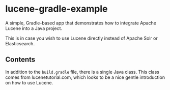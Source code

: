 # lucene-gradle-example

A simple, Gradle-based app that demonstrates how to integrate Apache Lucene
into a Java project.

This is in case you wish to use Lucene directly instead of Apache Solr
or Elasticsearch.

## Contents

In addition to the `build.gradle` file, there is a single Java class.
This class comes from lucenetutorial.com, which looks to be a
nice gentle introduction on how to use Lucene.